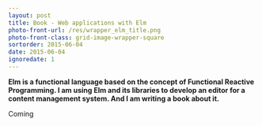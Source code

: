 ```yaml
---
layout: post
title: Book - Web applications with Elm
photo-front-url: /res/wrapper_elm_title.png
photo-front-class: grid-image-wrapper-square
sortorder: 2015-06-04
date: 2015-06-04
ignoredate: 1
---
```


**Elm is a functional language based on the concept of Functional Reactive Programming.  I am using Elm and its libraries to develop an editor for a content management system. And I am writing a book about it.**

Coming
